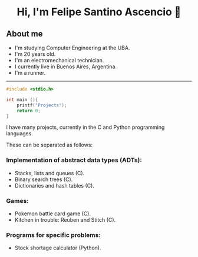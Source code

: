 <div align="center">
<h1 align="center">Hi, I'm Felipe Santino Ascencio 👋
</div>

## About me

- I'm studying Computer Engineering at the UBA.
- I'm 20 years old.
- I'm an electromechanical technician.
- I currently live in Buenos Aires, Argentina.
- I'm a runner.

---

```c
#include <stdio.h>

int main (){
    printf("Projects");
    return 0;
}
```

I have many projects, currently in the C and Python programming languages.

These can be separated as follows:

### Implementation of abstract data types (ADTs):
- Stacks, lists and queues (C).
- Binary search trees (C).
- Dictionaries and hash tables (C).

### Games:
- Pokemon battle card game (C).
- Kitchen in trouble: Reuben and Stitch (C).


### Programs for specific problems:
- Stock shortage calculator (Python).
